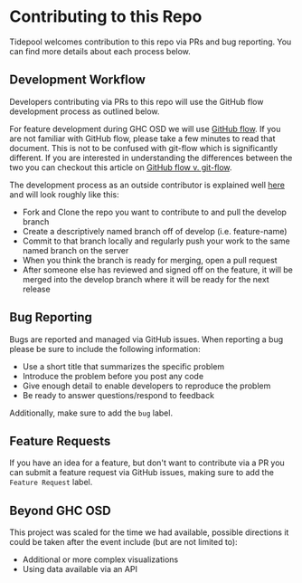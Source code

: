 # Contributing to this Repo

Tidepool welcomes contribution to this repo via PRs and bug reporting. You can find more details about each process below.


## Development Workflow

Developers contributing via PRs to this repo will use the GitHub flow development process as outlined below.

For feature development during GHC OSD we will use [GitHub flow](https://guides.github.com/introduction/flow/). If you are not familiar with GitHub flow, please take a few minutes to read that document. This is not to be confused with git-flow which is significantly different. If you are interested in understanding the differences between the two you can checkout this article on [GitHub flow v. git-flow](https://githubflow.github.io). 

The development process as an outside contributor is explained well [here](https://git-scm.com/book/en/v2/GitHub-Contributing-to-a-Project) and will look roughly like this: 
- Fork and Clone the repo you want to contribute to and pull the develop branch  
- Create a descriptively named branch off of develop (i.e. feature-name)
- Commit to that branch locally and regularly push your work to the same named branch on the server
- When you think the branch is ready for merging, open a pull request
- After someone else has reviewed and signed off on the feature, it will be merged into the develop branch where it will be ready for the next release


## Bug Reporting

Bugs are reported and managed via GitHub issues. When reporting a bug please be sure to include the following information:

- Use a short title that summarizes the specific problem
- Introduce the problem before you post any code
- Give enough detail to enable developers to reproduce the problem
- Be ready to answer questions/respond to feedback

Additionally, make sure to add the `bug` label.


## Feature Requests

If you have an idea for a feature, but don't want to contribute via a PR you can submit a feature request via GitHub issues, making sure to add the `Feature Request` label.


## Beyond GHC OSD

This project was scaled for the time we had available, possible directions it could be taken after the event include (but are not limited to):

- Additional or more complex visualizations
- Using data available via an API
